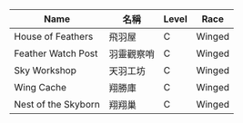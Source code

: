 | Name                         | 名稱           | Level | Race   |
|------------------------------|----------------|-------|--------|
| House of Feathers            | 飛羽屋         | C     | Winged |
| Feather Watch Post           | 羽靈觀察哨     | C     | Winged |
| Sky Workshop                 | 天羽工坊       | C     | Winged |
| Wing Cache                   | 翔勝庫         | C     | Winged |
| Nest of the Skyborn          | 翔翔巢         | C     | Winged |
